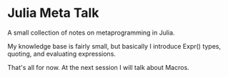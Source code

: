 # Julia Meta Talk

A small collection of notes on metaprogramming in Julia. 

My knowledge base is fairly small, but basically I introduce Expr() types, quoting, and evaluating expressions. 

That's all for now. At the next session I will talk about Macros. 

